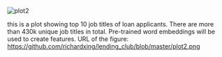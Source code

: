 ![plot2](https://user-images.githubusercontent.com/36138684/39464328-3d2f21ea-4ce2-11e8-84ea-094c5de0d0a5.png)


this is a plot showing top 10 job titles of loan applicants. There are more than 430k unique job titles in total. 
Pre-trained word embeddings will be used to create features.
URL of the figure: https://github.com/richardxing/lending_club/blob/master/plot2.png
